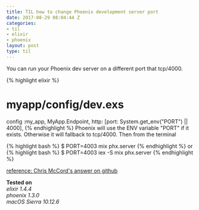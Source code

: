 ```yaml
---
title: TIL how to change Phoenix development server port
date: 2017-08-29 08:04:44 Z
categories:
- til
- elixir
- phoenix
layout: post
type: til
---
```


You can run your Phoenix dev server on a different port that tcp/4000.

{% highlight elixir %}
# myapp/config/dev.exs
config :my_app, MyApp.Endpoint,
  http: [port: System.get_env("PORT") || 4000],
{% endhighlight %}
Phoenix will use the ENV variable "PORT" if it exists. Otherwise it will fallback to tcp/4000.
Then from the terminal

{% highlight bash %}
$ PORT=4003 mix phx.server
{% endhighlight %}
or
{% highlight bash %}
$ PORT=4003 iex -S mix phx.server
{% endhighlight %}

[reference: Chris McCord's answer on github](https://github.com/phoenixframework/phoenix/issues/962#issuecomment-111635557)

**Tested on** <br>
*elixir 1.4.4* <br>
*phoenix 1.3.0* <br>
*macOS Sierra 10.12.6* <br>
